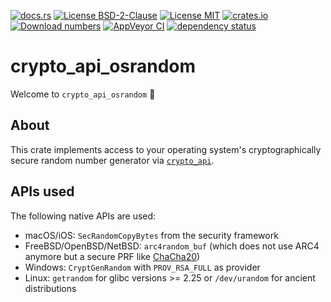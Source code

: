 [![docs.rs](https://docs.rs/crypto_api_osrandom/badge.svg)](https://docs.rs/crypto_api_osrandom)
[![License BSD-2-Clause](https://img.shields.io/badge/License-BSD--2--Clause-blue.svg)](https://opensource.org/licenses/BSD-2-Clause)
[![License MIT](https://img.shields.io/badge/License-MIT-blue.svg)](https://opensource.org/licenses/MIT)
[![crates.io](https://img.shields.io/crates/v/crypto_api_osrandom.svg)](https://crates.io/crates/crypto_api_osrandom)
[![Download numbers](https://img.shields.io/crates/d/crypto_api_osrandom.svg)](https://crates.io/crates/crypto_api_osrandom)
[![AppVeyor CI](https://ci.appveyor.com/api/projects/status/github/KizzyCode/crypto_api_osrandom?svg=true)](https://ci.appveyor.com/project/KizzyCode/crypto-api-osrandom)
[![dependency status](https://deps.rs/crate/crypto_api_osrandom/0.2.0/status.svg)](https://deps.rs/crate/crypto_api_osrandom/0.2.0)


# crypto_api_osrandom
Welcome to `crypto_api_osrandom` 🎉


## About
This crate implements access to your operating system's cryptographically secure random number
generator via [`crypto_api`](https://github.com/KizzyCode/crypto_api).


## APIs used
The following native APIs are used:
 - macOS/iOS: `SecRandomCopyBytes` from the security framework
 - FreeBSD/OpenBSD/NetBSD: `arc4random_buf` (which does not use ARC4 anymore but a secure PRF like
   [ChaCha20](https://cr.yp.to/chacha.html))
 - Windows: `CryptGenRandom` with `PROV_RSA_FULL` as provider
 - Linux: `getrandom` for glibc versions >= 2.25 or `/dev/urandom` for ancient distributions
